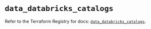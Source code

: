 # `data_databricks_catalogs`

Refer to the Terraform Registry for docs: [`data_databricks_catalogs`](https://registry.terraform.io/providers/databricks/databricks/1.70.0/docs/data-sources/catalogs).
